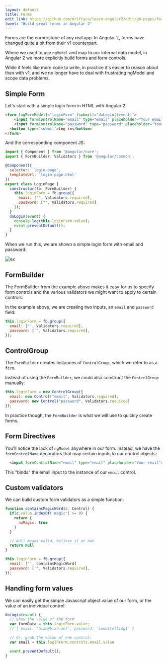 ```yaml
---
layout: default
title: Forms
edit_link: https://github.com/driftyco/learn-angular2/edit/gh-pages/forms/index.md
tweet: "Build great forms in Angular 2"
---
```


Forms are the cornerstone of any real app. In Angular 2, forms have changed quite a bit from their v1 counterpart.

Where we used to use `ngModel` and map to our internal data model, in Angular 2 we more explicitly build forms and form controls.

While it feels like more code to write, in practice it's easier to reason about than with v1, and we no longer
have to deal with frustrating ngModel and scope data problems.

## Simple Form

Let's start with a simple login form in HTML with Angular 2:

```html
<form [ngFormModel]="loginForm" (submit)="doLogin($event)">
    <input formControlName="email" type="email" placeholder="Your email">
    <input formControlName="password" type="password" placeholder="Your password">
  <button type="submit">Log in</button>
</form>
```

And the corresponding component JS:

```javascript
import { Component } from '@angular/core';
import { FormBuilder, Validators } from '@angular/common';

@Component({
  selector: 'login-page',
  templateUrl: 'login-page.html'
})
export class LoginPage {
  constructor(fb: FormBuilder) {
    this.loginForm = fb.group({
      email: ["", Validators.required],
      password: ["", Validators.required]
    });
  }
  doLogin(event) {
    console.log(this.loginForm.value);
    event.preventDefault();
  }
}

```

When we run this, we are shown a simple login form with email and password:

![ex](ex1.png)

## FormBuilder

The FormBuilder from the example above makes it easy for us to specify form controls and the various
validators we might want to apply to certain controls.

In the example above, we are creating two inputs, an `email` and `password` field:

```javascript
this.loginForm = fb.group({
  email: ['', Validators.required],
  password: ['', Validators.required],
});
```

## ControlGroup

The `FormBuilder` creates instances of `ControlGroup`, which we refer to as a `form`.

Instead of using the `FormBuilder`, we could also construct the `ControlGroup` manually:

```javascript
this.loginForm = new ControlGroup({
  email: new Control("email", Validators.required),
  password: new Control("password", Validators.required)
});
```

In practice though, the `FormBuilder` is what we will use to quickly create forms.

## Form Directives

You'll notice the lack of `ngModel` anywhere in our form. Instead, we have the `formControlName` decorators that map certain inputs to our control objects:

```html
  <input formControlName="email" type="email" placeholder="Your email">
```

This "binds" the email input to the instance of our `email` control.

## Custom validators

We can build custom form validators as a simple function:

```javascript
function containsMagicWord(c: Control) {
  if(c.value.indexOf('magic') >= 0) {
    return {
      noMagic: true
    }
  }

  // Null means valid, believe it or not
  return null
}

this.loginForm = fb.group({
  email: ['', containsMagicWord]
  password: ['', Validators.required],
});
```

## Handling form values

We can easily get the simple Javascript object value of our form, or the value of an individual control:

```javascript
doLogin(event) {
  // Show the value of the form
  var formData = this.loginForm.value;
  // { email: 'blah@blah.net', password: 'imnottelling1' }

  // Or, grab the value of one control:
  var email = this.loginForm.controls.email.value

  event.preventDefault();
}
```
